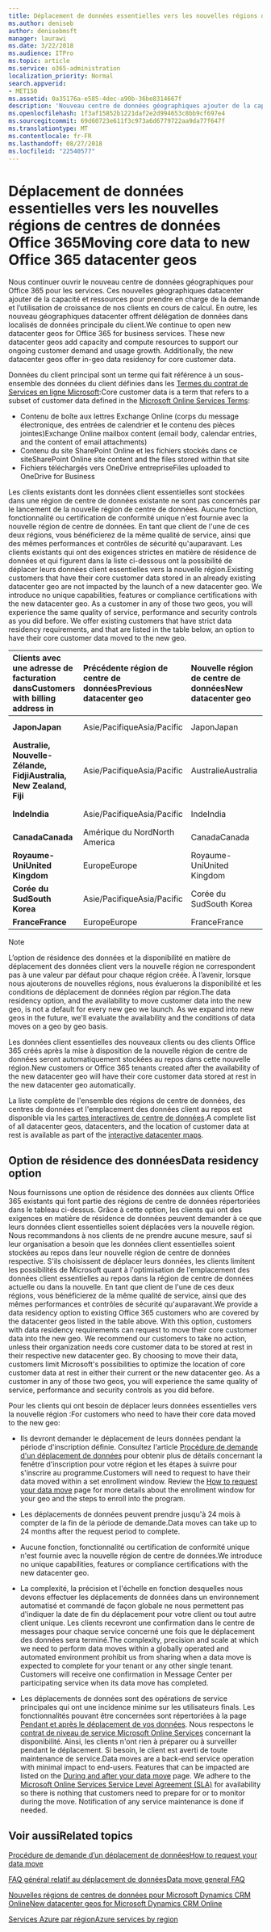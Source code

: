 ```yaml
---
title: Déplacement de données essentielles vers les nouvelles régions de centres de données Office 365
ms.author: deniseb
author: denisebmsft
manager: laurawi
ms.date: 3/22/2018
ms.audience: ITPro
ms.topic: article
ms.service: o365-administration
localization_priority: Normal
search.appverid:
- MET150
ms.assetid: 0a35176a-e585-4dec-a90b-36be8314667f
description: 'Nouveau centre de données géographiques ajouter de la capacité et les ressources pour prendre en charge de la demande et l’utilisation de croissance de nos clients en cours de calcul. En outre, les nouveau géographiques datacenter offrent délégation de données dans localisés de données principale du client. Données du client principal sont un terme qui fait référence à un sous-ensemble de données de clients définis dans les termes du contrat de Microsoft Online Services : contenu de boîte aux lettres Exchange Online (corps du message électronique, des entrées de calendrier et le contenu des pièces jointes) et SharePoint Online site contenu et les fichiers stockés dans ce site, et les fichiers téléchargés vers OneDrive entreprise.'
ms.openlocfilehash: 1f3af15852b1221daf2e2d994653c8bb9cf697e4
ms.sourcegitcommit: 69d60723e611f3c973a6d6779722aa9da77f647f
ms.translationtype: MT
ms.contentlocale: fr-FR
ms.lasthandoff: 08/27/2018
ms.locfileid: "22540577"
---
```

# <a name="moving-core-data-to-new-office-365-datacenter-geos"></a><span data-ttu-id="282e1-105">Déplacement de données essentielles vers les nouvelles régions de centres de données Office 365</span><span class="sxs-lookup"><span data-stu-id="282e1-105">Moving core data to new Office 365 datacenter geos</span></span>

<span data-ttu-id="282e1-p102">Nous continuer ouvrir le nouveau centre de données géographiques pour Office 365 pour les services. Ces nouvelles géographiques datacenter ajouter de la capacité et ressources pour prendre en charge de la demande et l’utilisation de croissance de nos clients en cours de calcul. En outre, les nouveau géographiques datacenter offrent délégation de données dans localisés de données principale du client.</span><span class="sxs-lookup"><span data-stu-id="282e1-p102">We continue to open new datacenter geos for Office 365 for business services. These new datacenter geos add capacity and compute resources to support our ongoing customer demand and usage growth. Additionally, the new datacenter geos offer in-geo data residency for core customer data.</span></span> 

<span data-ttu-id="282e1-109">Données du client principal sont un terme qui fait référence à un sous-ensemble des données du client définies dans les [Termes du contrat de Services en ligne Microsoft](https://go.microsoft.com/fwlink/p/?LinkID=249048):</span><span class="sxs-lookup"><span data-stu-id="282e1-109">Core customer data is a term that refers to a subset of customer data defined in the [Microsoft Online Services Terms](https://go.microsoft.com/fwlink/p/?LinkID=249048):</span></span> 
- <span data-ttu-id="282e1-110">Contenu de boîte aux lettres Exchange Online (corps du message électronique, des entrées de calendrier et le contenu des pièces jointes)</span><span class="sxs-lookup"><span data-stu-id="282e1-110">Exchange Online mailbox content (email body, calendar entries, and the content of email attachments)</span></span>
- <span data-ttu-id="282e1-111">Contenu du site SharePoint Online et les fichiers stockés dans ce site</span><span class="sxs-lookup"><span data-stu-id="282e1-111">SharePoint Online site content and the files stored within that site</span></span>
- <span data-ttu-id="282e1-112">Fichiers téléchargés vers OneDrive entreprise</span><span class="sxs-lookup"><span data-stu-id="282e1-112">Files uploaded to OneDrive for Business</span></span> 
  
<span data-ttu-id="282e1-p103">Les clients existants dont les données client essentielles sont stockées dans une région de centre de données existante ne sont pas concernés par le lancement de la nouvelle région de centre de données. Aucune fonction, fonctionnalité ou certification de conformité unique n'est fournie avec la nouvelle région de centre de données. En tant que client de l'une de ces deux régions, vous bénéficierez de la même qualité de service, ainsi que des mêmes performances et contrôles de sécurité qu'auparavant. Les clients existants qui ont des exigences strictes en matière de résidence de données et qui figurent dans la liste ci-dessous ont la possibilité de déplacer leurs données client essentielles vers la nouvelle région.</span><span class="sxs-lookup"><span data-stu-id="282e1-p103">Existing customers that have their core customer data stored in an already existing datacenter geo are not impacted by the launch of a new datacenter geo. We introduce no unique capabilities, features or compliance certifications with the new datacenter geo. As a customer in any of those two geos, you will experience the same quality of service, performance and security controls as you did before. We offer existing customers that have strict data residency requirements, and that are listed in the table below, an option to have their core customer data moved to the new geo.</span></span>
  
|<span data-ttu-id="282e1-117">****Clients avec une adresse de facturation dans****</span><span class="sxs-lookup"><span data-stu-id="282e1-117">****Customers with billing address in****</span></span>|<span data-ttu-id="282e1-118">****Précédente région de centre de données****</span><span class="sxs-lookup"><span data-stu-id="282e1-118">****Previous datacenter geo****</span></span>|<span data-ttu-id="282e1-119">****Nouvelle région de centre de données****</span><span class="sxs-lookup"><span data-stu-id="282e1-119">****New datacenter geo****</span></span>|<span data-ttu-id="282e1-120">****Région disponible depuis****</span><span class="sxs-lookup"><span data-stu-id="282e1-120">****Geo available since****</span></span>|
|:-----|:-----|:-----|:-----|
|<span data-ttu-id="282e1-121">****Japon****</span><span class="sxs-lookup"><span data-stu-id="282e1-121">****Japan****</span></span>| <span data-ttu-id="282e1-122">Asie/Pacifique</span><span class="sxs-lookup"><span data-stu-id="282e1-122">Asia/Pacific</span></span> | <span data-ttu-id="282e1-123">Japon</span><span class="sxs-lookup"><span data-stu-id="282e1-123">Japan</span></span> | <span data-ttu-id="282e1-124">Décembre 2014</span><span class="sxs-lookup"><span data-stu-id="282e1-124">December 2014</span></span> |
|<span data-ttu-id="282e1-125">****Australie, Nouvelle-Zélande, Fidji****</span><span class="sxs-lookup"><span data-stu-id="282e1-125">****Australia, New Zealand, Fiji****</span></span>| <span data-ttu-id="282e1-126">Asie/Pacifique</span><span class="sxs-lookup"><span data-stu-id="282e1-126">Asia/Pacific</span></span> | <span data-ttu-id="282e1-127">Australie</span><span class="sxs-lookup"><span data-stu-id="282e1-127">Australia</span></span> | <span data-ttu-id="282e1-128">Mars 2015</span><span class="sxs-lookup"><span data-stu-id="282e1-128">March 2015</span></span> |
|<span data-ttu-id="282e1-129">****Inde****</span><span class="sxs-lookup"><span data-stu-id="282e1-129">****India****</span></span>| <span data-ttu-id="282e1-130">Asie/Pacifique</span><span class="sxs-lookup"><span data-stu-id="282e1-130">Asia/Pacific</span></span> | <span data-ttu-id="282e1-131">Inde</span><span class="sxs-lookup"><span data-stu-id="282e1-131">India</span></span> | <span data-ttu-id="282e1-132">Octobre 2015</span><span class="sxs-lookup"><span data-stu-id="282e1-132">October 2015</span></span> |
|<span data-ttu-id="282e1-133">****Canada****</span><span class="sxs-lookup"><span data-stu-id="282e1-133">****Canada****</span></span>| <span data-ttu-id="282e1-134">Amérique du Nord</span><span class="sxs-lookup"><span data-stu-id="282e1-134">North America</span></span> | <span data-ttu-id="282e1-135">Canada</span><span class="sxs-lookup"><span data-stu-id="282e1-135">Canada</span></span> | <span data-ttu-id="282e1-136">Mai 2016</span><span class="sxs-lookup"><span data-stu-id="282e1-136">May 2016</span></span> |
|<span data-ttu-id="282e1-137">****Royaume-Uni****</span><span class="sxs-lookup"><span data-stu-id="282e1-137">****United Kingdom****</span></span>| <span data-ttu-id="282e1-138">Europe</span><span class="sxs-lookup"><span data-stu-id="282e1-138">Europe</span></span> | <span data-ttu-id="282e1-139">Royaume-Uni</span><span class="sxs-lookup"><span data-stu-id="282e1-139">United Kingdom</span></span> | <span data-ttu-id="282e1-140">Septembre 2016</span><span class="sxs-lookup"><span data-stu-id="282e1-140">September 2016</span></span> |
|<span data-ttu-id="282e1-141">****Corée du Sud****</span><span class="sxs-lookup"><span data-stu-id="282e1-141">****South Korea****</span></span>| <span data-ttu-id="282e1-142">Asie/Pacifique</span><span class="sxs-lookup"><span data-stu-id="282e1-142">Asia/Pacific</span></span> | <span data-ttu-id="282e1-143">Corée du Sud</span><span class="sxs-lookup"><span data-stu-id="282e1-143">South Korea</span></span> | <span data-ttu-id="282e1-144">Avril 2017</span><span class="sxs-lookup"><span data-stu-id="282e1-144">April 2017</span></span> |
|<span data-ttu-id="282e1-145">****France****</span><span class="sxs-lookup"><span data-stu-id="282e1-145">****France****</span></span>| <span data-ttu-id="282e1-146">Europe</span><span class="sxs-lookup"><span data-stu-id="282e1-146">Europe</span></span> | <span data-ttu-id="282e1-147">France</span><span class="sxs-lookup"><span data-stu-id="282e1-147">France</span></span> | <span data-ttu-id="282e1-148">Mars 2018</span><span class="sxs-lookup"><span data-stu-id="282e1-148">March 2018</span></span> |
   
> [!NOTE]
> <span data-ttu-id="282e1-p104">L’option de résidence des données et la disponibilité en matière de déplacement des données client vers la nouvelle région ne correspondent pas à une valeur par défaut pour chaque région créée. À l’avenir, lorsque nous ajouterons de nouvelles régions, nous évaluerons la disponibilité et les conditions de déplacement de données région par région.</span><span class="sxs-lookup"><span data-stu-id="282e1-p104">The data residency option, and the availability to move customer data into the new geo, is not a default for every new geo we launch. As we expand into new geos in the future, we'll evaluate the availability and the conditions of data moves on a geo by geo basis.</span></span> 
  
<span data-ttu-id="282e1-151">Les données client essentielles des nouveaux clients ou des clients Office 365 créés après la mise à disposition de la nouvelle région de centre de données seront automatiquement stockées au repos dans cette nouvelle région.</span><span class="sxs-lookup"><span data-stu-id="282e1-151">New customers or Office 365 tenants created after the availability of the new datacenter geo will have their core customer data stored at rest in the new datacenter geo automatically.</span></span>
  
<span data-ttu-id="282e1-152">La liste complète de l'ensemble des régions de centre de données, des centres de données et l'emplacement des données client au repos est disponible via les [cartes interactives de centre de données](https://aka.ms/dcmaps).</span><span class="sxs-lookup"><span data-stu-id="282e1-152">A complete list of all datacenter geos, datacenters, and the location of customer data at rest is available as part of the [interactive datacenter maps](https://aka.ms/dcmaps).</span></span> 
  
## <a name="data-residency-option"></a><span data-ttu-id="282e1-153">Option de résidence des données</span><span class="sxs-lookup"><span data-stu-id="282e1-153">Data residency option</span></span>

<span data-ttu-id="282e1-p105">Nous fournissons une option de résidence des données aux clients Office 365 existants qui font partie des régions de centre de données répertoriées dans le tableau ci-dessus. Grâce à cette option, les clients qui ont des exigences en matière de résidence de données peuvent demander à ce que leurs données client essentielles soient déplacées vers la nouvelle région. Nous recommandons à nos clients de ne prendre aucune mesure, sauf si leur organisation a besoin que les données client essentielles soient stockées au repos dans leur nouvelle région de centre de données respective. S'ils choisissent de déplacer leurs données, les clients limitent les possibilités de Microsoft quant à l'optimisation de l'emplacement des données client essentielles au repos dans la région de centre de données actuelle ou dans la nouvelle. En tant que client de l'une de ces deux régions, vous bénéficierez de la même qualité de service, ainsi que des mêmes performances et contrôles de sécurité qu'auparavant.</span><span class="sxs-lookup"><span data-stu-id="282e1-p105">We provide a data residency option to existing Office 365 customers who are covered by the datacenter geos listed in the table above. With this option, customers with data residency requirements can request to move their core customer data into the new geo. We recommend our customers to take no action, unless their organization needs core customer data to be stored at rest in their respective new datacenter geo. By choosing to move their data, customers limit Microsoft's possibilities to optimize the location of core customer data at rest in either their current or the new datacenter geo. As a customer in any of those two geos, you will experience the same quality of service, performance and security controls as you did before.</span></span>
  
<span data-ttu-id="282e1-159">Pour les clients qui ont besoin de déplacer leurs données essentielles vers la nouvelle région :</span><span class="sxs-lookup"><span data-stu-id="282e1-159">For customers who need to have their core data moved to the new geo:</span></span>
  
- <span data-ttu-id="282e1-p106">Ils devront demander le déplacement de leurs données pendant la période d'inscription définie. Consultez l'article [Procédure de demande d'un déplacement de données](request-your-data-move.md) pour obtenir plus de détails concernant la fenêtre d'inscription pour votre région et les étapes à suivre pour s'inscrire au programme.</span><span class="sxs-lookup"><span data-stu-id="282e1-p106">Customers will need to request to have their data moved within a set enrollment window. Review the [How to request your data move](request-your-data-move.md) page for more details about the enrollment window for your geo and the steps to enroll into the program.</span></span> 
    
- <span data-ttu-id="282e1-162">Les déplacements de données peuvent prendre jusqu'à 24 mois à compter de la fin de la période de demande.</span><span class="sxs-lookup"><span data-stu-id="282e1-162">Data moves can take up to 24 months after the request period to complete.</span></span>
    
- <span data-ttu-id="282e1-163">Aucune fonction, fonctionnalité ou certification de conformité unique n'est fournie avec la nouvelle région de centre de données.</span><span class="sxs-lookup"><span data-stu-id="282e1-163">We introduce no unique capabilities, features or compliance certifications with the new datacenter geo.</span></span>
    
- <span data-ttu-id="282e1-p107">La complexité, la précision et l'échelle en fonction desquelles nous devons effectuer les déplacements de données dans un environnement automatisé et commandé de façon globale ne nous permettent pas d'indiquer la date de fin du déplacement pour votre client ou tout autre client unique. Les clients recevront une confirmation dans le centre de messages pour chaque service concerné une fois que le déplacement des données sera terminé.</span><span class="sxs-lookup"><span data-stu-id="282e1-p107">The complexity, precision and scale at which we need to perform data moves within a globally operated and automated environment prohibit us from sharing when a data move is expected to complete for your tenant or any other single tenant. Customers will receive one confirmation in Message Center per participating service when its data move has completed.</span></span> 
    
- <span data-ttu-id="282e1-p108">Les déplacements de données sont des opérations de service principales qui ont une incidence minime sur les utilisateurs finals. Les fonctionnalités pouvant être concernées sont répertoriées à la page [Pendant et après le déplacement de vos données](during-and-after-your-data-move.md). Nous respectons le [contrat de niveau de service Microsoft Online Services](https://go.microsoft.com/fwlink/p/?LinkId=523897) concernant la disponibilité. Ainsi, les clients n'ont rien à préparer ou à surveiller pendant le déplacement. Si besoin, le client est averti de toute maintenance de service.</span><span class="sxs-lookup"><span data-stu-id="282e1-p108">Data moves are a back-end service operation with minimal impact to end-users. Features that can be impacted are listed on the [During and after your data move](during-and-after-your-data-move.md) page. We adhere to the [Microsoft Online Services Service Level Agreement (SLA)](https://go.microsoft.com/fwlink/p/?LinkId=523897) for availability so there is nothing that customers need to prepare for or to monitor during the move. Notification of any service maintenance is done if needed.</span></span> 
    
## <a name="related-topics"></a><span data-ttu-id="282e1-170">Voir aussi</span><span class="sxs-lookup"><span data-stu-id="282e1-170">Related topics</span></span> 
 
[<span data-ttu-id="282e1-171">Procédure de demande d’un déplacement de données</span><span class="sxs-lookup"><span data-stu-id="282e1-171">How to request your data move</span></span>](request-your-data-move.md)
    
[<span data-ttu-id="282e1-172">FAQ général relatif au déplacement de données</span><span class="sxs-lookup"><span data-stu-id="282e1-172">Data move general FAQ</span></span>](data-move-faq.md)
  
[<span data-ttu-id="282e1-173">Nouvelles régions de centres de données pour Microsoft Dynamics CRM Online</span><span class="sxs-lookup"><span data-stu-id="282e1-173">New datacenter geos for Microsoft Dynamics CRM Online</span></span>](https://go.microsoft.com/fwlink/p/?Linkid=615924)
  
[<span data-ttu-id="282e1-174">Services Azure par région</span><span class="sxs-lookup"><span data-stu-id="282e1-174">Azure services by region</span></span>](https://azure.microsoft.com/en-us/regions/)
  

